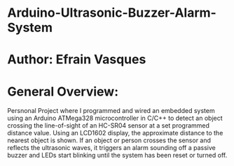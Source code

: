 # Arduino-Ultrasonic-Buzzer-Alarm-System

# Author: Efrain Vasques

# General Overview:
Persnonal Project where I programmed and wired an embedded system using an Arduino ATMega328 microcontroller in C/C++ to detect an object crossing the line-of-sight of an HC-SR04 sensor at a set programmed distance value. Using an LCD1602 display, the approximate distance to the nearest object is shown. If an object or person crosses the sensor and reflects the ultrasonic waves, it triggers an alarm sounding off a passive buzzer and LEDs start blinking until the system has been reset or turned off.


